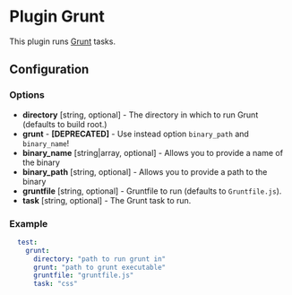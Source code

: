 Plugin Grunt
============

This plugin runs [Grunt](http://gruntjs.com/) tasks.

Configuration
-------------

### Options

* **directory** [string, optional] - The directory in which to run Grunt (defaults to build root.)
* **grunt** - **[DEPRECATED]** - Use instead option `binary_path` and `binary_name`!
* **binary_name** [string|array, optional] - Allows you to provide a name of the binary
* **binary_path** [string, optional] - Allows you to provide a path to the binary
* **gruntfile** [string, optional] - Gruntfile to run (defaults to `Gruntfile.js`).
* **task** [string, optional] - The Grunt task to run.

### Example

```yml
  test:
    grunt:
      directory: "path to run grunt in"
      grunt: "path to grunt executable"
      gruntfile: "gruntfile.js"
      task: "css"
```
